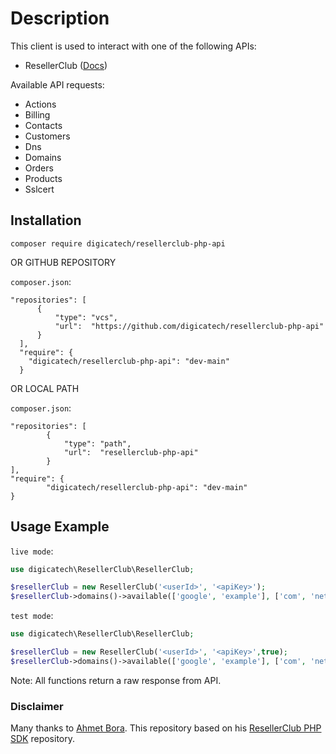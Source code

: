 # Description
This client is used to interact with one of the following APIs:
 * ResellerClub ([Docs](https://resellerclub.webpropanel.com/kb/answer/751))
 
Available API requests: 
* Actions
* Billing
* Contacts
* Customers
* Dns
* Domains
* Orders
* Products
* Sslcert


## Installation
```console
composer require digicatech/resellerclub-php-api
```
OR GITHUB REPOSITORY

`composer.json`:
```
"repositories": [
      {
          "type": "vcs",
          "url":  "https://github.com/digicatech/resellerclub-php-api"
      }
  ],
  "require": {
    "digicatech/resellerclub-php-api": "dev-main"
  }
  ```


OR LOCAL PATH

`composer.json`:
```
"repositories": [
        {
            "type": "path",
            "url":  "resellerclub-php-api"
        }
],
"require": {
        "digicatech/resellerclub-php-api": "dev-main"
}
```



## Usage Example
`live mode`:
```php
use digicatech\ResellerClub\ResellerClub;

$resellerClub = new ResellerClub('<userId>', '<apiKey>');
$resellerClub->domains()->available(['google', 'example'], ['com', 'net']);
```


`test mode`:
```php
use digicatech\ResellerClub\ResellerClub;

$resellerClub = new ResellerClub('<userId>', '<apiKey>',true);
$resellerClub->domains()->available(['google', 'example'], ['com', 'net']);
```
Note: All functions return a raw response from API.


### Disclaimer
Many thanks to [Ahmet Bora](https://github.com/afbora "Ahmet Bora"). This repository based on his [ResellerClub PHP SDK](https://github.com/afbora/resellerclub-php-sdk "ResellerClub PHP SDK") repository.
